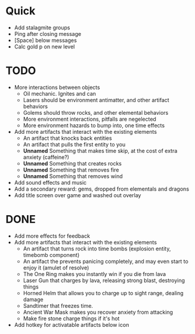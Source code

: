 
# Quick

- Add stalagmite groups
- Ping after closing message
- [Space] below messages
- Calc gold p on new level

# TODO

- More interactions between objects
    - Oil mechanic.  Ignites and can
    - Lasers should be environment antimatter, and other artifact behaviors
    - Golems should throw rocks, and other elemental behaviors
    - More environment interactions, pitfalls are negelected
    - More environment hazards to bump into, one time effects
- Add more artifacts that interact with the existing elements
    - An artifact that knocks back entities
    - An artifact that pulls the first entity to you
    - **Unnamed** Something that makes time skip, at the cost of extra anxiety (caffeine?)
    - **Unnamed** Something that creates rocks
    - **Unnamed** Something that removes fire
    - **Unnamed** Something that removes wind
- Add sound effects and music
- Add a secondary reward: gems, dropped from elementals and dragons
- Add title screen over game and washed out overlay

# DONE

- Add more effects for feedback
- Add more artifacts that interact with the existing elements
    - An artifact that turns rock into time bombs (explosion entity, timebomb component)
    - An artifact the prevents panicing completely, and may even start to enjoy it (amulet of resolve)
    - The One Ring makes you instantly win if you die from lava
    - Laser Gun that charges by lava, releasing strong blast, destroying things
    - Horned Helm that allows you to charge up to sight range, dealing damage
    - Sandtimer that freezes time.
    - Ancient War Mask makes you recover anxiety from attacking
    - Make fire stone charge things if it's hot
- Add hotkey for activatable artifacts below icon